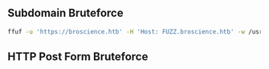 ## Subdomain Bruteforce
```bash
ffuf -u 'https://broscience.htb' -H 'Host: FUZZ.broscience.htb' -w /usr/share/seclists/Discovery/DNS/subdomains-top1million-20000.txt -fs 9308 -o subdomains.json
```

## HTTP Post Form Bruteforce
